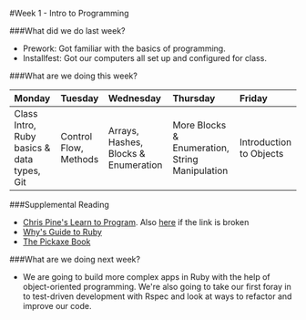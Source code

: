#Week 1 - Intro to Programming

###What did we do last week?
- Prework: Got familiar with the basics of programming.
- Installfest: Got our computers all set up and configured for class.

###What are we doing this week?

|Monday         | Tuesday         |Wednesday        |Thursday         |  Friday
|:-----         |:-----           |:-----           |:-----           |:----- 
|Class Intro, Ruby basics & data types, Git |Control Flow, Methods|Arrays, Hashes, Blocks & Enumeration |More Blocks & Enumeration, String Manipulation| Introduction to Objects

###Supplemental Reading
* [Chris Pine's Learn to Program](http://pine.fm/LearnToProgram/). Also [here](http://it-ebooks.info/book/36/) if the link is broken
* [Why's Guide to Ruby](http://mislav.uniqpath.com/poignant-guide/)
* [The Pickaxe Book](http://ruby-doc.com/docs/ProgrammingRuby/)

###What are we doing next week?

- We are going to build more complex apps in Ruby with the help of object-oriented programming. We're also going to take our first foray in to test-driven development with Rspec and look at ways to refactor and improve our code.